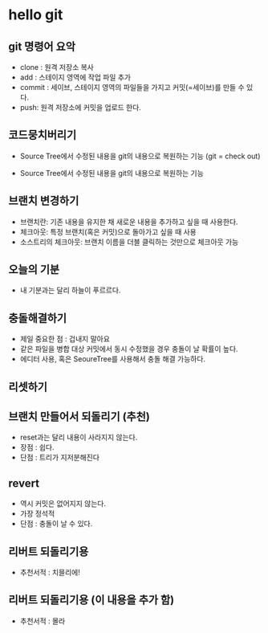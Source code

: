 # hello git

## git 명령어 요악

 - clone : 원격 저장소 복사
 - add : 스테이지 영역에 작업 파일 추가
 - commit : 세이브, 스테이지 영역의 파일들을 가지고 커밋(=세이브)를 만들 수 있다.
 - push: 원격 저장소에 커밋을 업로드 한다.

 ## 코드뭉치버리기
 - Source Tree에서 수정된 내용을 git의 내용으로 복원하는 기능 (git = check out)

 - Source Tree에서 수정된 내용을 git의 내용으로 복원하는 기능

 ## 브랜치 변경하기
 - 브랜치란: 기존 내용을 유지한 채 새로운 내용을 추가하고 싶을 때 사용한다.
 - 체크아웃: 특정 브랜치(혹은 커밋)으로 돌아가고 싶을 때 사용
 - 소스트리의 체크아웃: 브랜치 이름을 더블 클릭하는 것만으로 체크아웃 가능

 ## 오늘의 기분

 - 내 기분과는 달리 하늘이 푸르르다.

 ## 충돌해결하기
 - 제일 중요한 점 : 겁내지 말아요
 - 같은 파일을 병합 대상 커밋에서 동시 수정했을 경우 충돌이 날 확률이 높다.
 - 에디터 사용, 혹은 SeoureTree를 사용해서 충돌 해결 가능하다.

 ## 리셋하기

## 브랜치 만들어서 되돌리기 (추천)

 - reset과는 달리 내용이 사라지지 않는다.
 - 장점 : 쉽다.
 - 단점 : 트리가 지저분해진다

 ## revert
 - 역시 커밋은 없어지지 않는다.
 - 가장 정석적
 - 단점 : 충돌이 날 수 있다.

 ## 리버트 되돌리기용

 - 추천서적 : 치믈리에!

 ## 리버트 되돌리기용 (이 내용을 추가 함)

 - 추천서적 : 몰라

